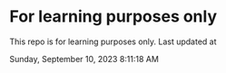# For learning purposes only
This repo is for learning purposes only.
Last updated at

Sunday, September 10, 2023 8:11:18 AM

